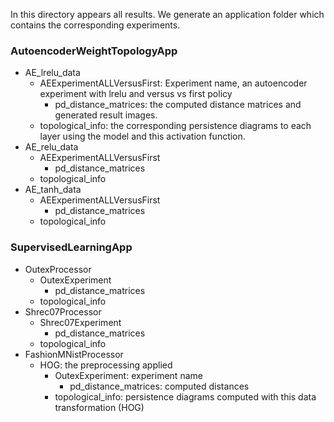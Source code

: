 In this directory appears all results. We generate an application folder which contains the corresponding experiments.

### AutoencoderWeightTopologyApp
- AE_lrelu_data
  - AEExperimentALLVersusFirst: Experiment name, an autoencoder experiment with lrelu and versus vs first policy 
    - pd_distance_matrices: the computed distance matrices and generated result images.  
  - topological_info: the corresponding persistence diagrams to each layer using the model and this activation function.
- AE_relu_data
  - AEExperimentALLVersusFirst
    - pd_distance_matrices 
  - topological_info
- AE_tanh_data
  - AEExperimentALLVersusFirst
      - pd_distance_matrices
  - topological_info

### SupervisedLearningApp

- OutexProcessor
  - OutexExperiment
      - pd_distance_matrices
  - topological_info
- Shrec07Processor
  - Shrec07Experiment
      - pd_distance_matrices
  - topological_info
- FashionMNistProcessor
  - HOG: the preprocessing applied
    - OutexExperiment: experiment name
        - pd_distance_matrices: computed distances
    - topological_info: persistence diagrams computed with this data transformation (HOG)
